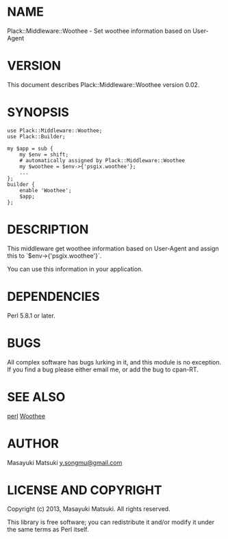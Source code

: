 # NAME

Plack::Middleware::Woothee - Set woothee information based on User-Agent

# VERSION

This document describes Plack::Middleware::Woothee version 0.02.

# SYNOPSIS

    use Plack::Middleware::Woothee;
    use Plack::Builder;

    my $app = sub {
        my $env = shift;
        # automatically assigned by Plack::Middleware::Woothee
        my $woothee = $env->{'psgix.woothee'};
        ...
    };
    builder {
        enable 'Woothee';
        $app;
    };

# DESCRIPTION

This middleware get woothee information based on User-Agent and assign
this to \`$env->{'psgix.woothee'}\`.

You can use this information in your application.

# DEPENDENCIES

Perl 5.8.1 or later.

# BUGS

All complex software has bugs lurking in it, and this module is no
exception. If you find a bug please either email me, or add the bug
to cpan-RT.

# SEE ALSO

[perl](http://search.cpan.org/perldoc?perl) [Woothee](http://search.cpan.org/perldoc?Woothee)

# AUTHOR

Masayuki Matsuki <y.songmu@gmail.com>

# LICENSE AND COPYRIGHT

Copyright (c) 2013, Masayuki Matsuki. All rights reserved.

This library is free software; you can redistribute it and/or modify
it under the same terms as Perl itself.
